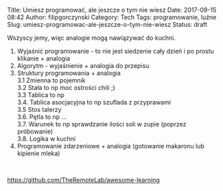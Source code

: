 Title: Umiesz programować, ale jeszcze o tym nie wiesz
Date: 2017-09-15 08:42
Author: filipgorczynski
Category: Tech
Tags: programowanie, luźne
Slug: umiesz-programowac-ale-jeszcze-o-tym-nie-wiesz
Status: draft

Wszyscy jemy, więc analogie mogą nawiązywać do kuchni.

1.  Wyjaśnić programowanie - to nie jest siedzenie cały dzień i po prostu klikanie + analogia
2.  Algorytm - wyjaśnienie + analogia do przepisu
3.  Struktury programowania + analogia  
   3.1 Zmienna to pojemnik  
   3.2 Stała to np moc ostrości chili ;)  
   3.3 Tablica to np  
   3.4. Tablica asocjacyjna to np szuflada z przyprawami  
   3.5 Stos talerzy  
   3.6. Pętla to np ...  
   3.7. Warunek to np sprawdzanie ilości soli w zupie (poprzez próbowanie)  
   3.8. Logika w kuchni
4.  Programowanie zdarzeniowe + analogia (gotowanie makaronu lub kipienie mleka)

 

https://github.com/TheRemoteLab/awesome-learning
